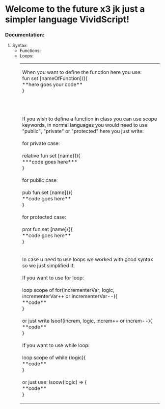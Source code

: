 # Welcome to the future x3 jk just a simpler language VividScript!

### Documentation:
<ol>
  <li>
    Syntax:
      <ul>
        <table>
          <tr>
            <li>Functions:</li>
          </tr>
          <td>
            <p>When you want to define the function here you use:<br> fun set [nameOfFunction](){<br>
              **here goes your code**
            <br>}</p><br><br>
              <p>If you wish to define a function in class you can use scope keywords, in normal languages you would need to use "public", "private" or "protected" here you just write:
              <br><br> for private case: <br><br>
                  relative fun set [name](){<br>***code goes here***<br>} <br><br>
                for public case: <br><br>
                  pub fun set [name](){<br>**code goes here**<br>}<br><br>
                for protected case: <br><br>
                  prot fun set [name](){<br>**code goes here**<br>}
              </p>
          </td>
          <tr>
            <li>Loops:</li>
            <td>
              <p>In case u need to use loops we worked with good syntax so we just simplified it: <br><br> 
                If you want to use for loop:
                  <br><br> loop scope of for(incrementerVar, logic, incrementerVar++ or incrementerVar--){<br>**code**<br>}<br><br> or just write lsoof(increm, logic, increm++ or increm--){<br> **code** <br>}<br> <br>
                If you want to use while loop:
                  <br><br> loop scope of while (logic){<br>**code**<br>}<br><br> or just use: lsoow(logic) => {<br> **code** <br>}
              </p>
            </td>
          </tr>
        </table>
      </ul>
      
  </li>
</ol>
